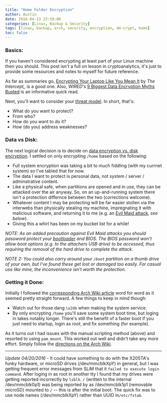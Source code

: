 ```yaml
---
title: "Home Folder Encryption"
author: Austin
date: 2016-04-13 23:59:00
categories: [Linux, Backup & Security]
tags: [linux, backup, arch, security, encryption, dm-crypt, home]
toc: false
---
```


### Basics:

If you haven't considered encrypting at least part of your Linux machine then you should.  This post isn't a full on lesson in 
cryptoanalytics, it's just to provide some resources and notes to myself for future reference.

As far as summaries go, [Encrypting Your Laptop Like You Mean It](https://theintercept.com/2015/04/27/encrypting-laptop-like-mean/) by *The 
Intercept_* is a good one.  Also, *WIRED*'s [9 Biggest Data 
Encryption Myths Busted](http://www.wired.com/insights/2013/05/9-biggest-data-encryption-myths-busted-2/) is an informative quick read.

Next, you'll want to consider your [threat model](https://wiki.archlinux.org/index.php/disk_encryption#Choosing_a_setup).  In short, that's:

- What do you want to protect?
- From who?
- How do you want to do it?
- How (do you) address weaknesses?

### Data vs Disk:

The next logical decision is to decide on [data encryption vs. disk 
encryption](https://wiki.archlinux.org/index.php/disk_encryption#Data_encryption_vs_system_encryption).  I settled on only encrypting 
```/home``` based on the following:

- Full system encryption was taking a bit to much fiddling (with my currnet system) so I've tabled that for now.
- The data I want to protect is personal data, not system / server / adminstrative content.
- Like a physical safe, when partitions are opened and in use, they can be attacked over the air anyway.  So, on an up-and-running system there 
isn't a protection differnce between the two (corrections welcome).
- Whatever content I may be protecting will be far easier stollen via the interwebs than physically stealing my machine, impregnating it with 
malicious software, and returning it to me (e.g. an [Evil Maid attack](http://searchsecurity.techtarget.com/definition/evil-maid-attack), *see 
below*).
- Giving this a whirl has been on my bucket list for a while!

*NOTE:  As an added precaution against Evil Maid attacks  you should password protect your 
[bootloader](https://wiki.archlinux.org/index.php/Boot_loaders) and BIOS.  The BIOS password won't allow boot options (e.g. to the attachers 
USB drive) to be accessed, thus requiring the removal of the hard drive to complete the attack.*

*NOTE 2:  You could also carry around your ```/boot``` partition on a thumb drive of your own, but I've found these get lost or damaged too 
easily.  For casual use like mine, the inconvenience isn't worth the protection.*

### Getting it Done:

Initially I followed the [corresponding Arch Wiki article](https://wiki.archlinux.org/index.php/Dm-crypt/Mounting_at_login) word for word as it
seemed pretty straight forward.  A few things to keep in mind though:

- Watch out for those dang ```\x2d```s when making the system service.
- By only encrypting ```/home``` you'll save some system boot time, but loging in takes notably longer.  There's still the benefit of a faster 
boot if you just need to startup, login as *root*, and fix something (for example).

As it turns out I had issues with the manual scripting method (above) and resorted to using ```pam_mount```.  This worked out well and didn't take
any more effort.  Simply follow the [directions on the Arch Wiki](https://wiki.archlinux.org/index.php/Pam_mount
).


-----
*Update 04/20/2016* - It could have something to do with the X205TA's funky hardware, or microSD drives (/dev/mmcblkXpY) in general, but I was 
getting frequent error messages from SLiM that it ```failed to execute login command```.  After loging in as root in another tty I found that 
my drives were getting reported incorrectly by ```lsblk```.  ```/``` (written to the internal /dev/mmcblk0p1) was being 
reported by as /dev/mmcblk1p1 (removable microSD) mounted to ```/``` -- this is after the initial boot.  The quick fix was to use node 
names (/dev/mmcblkXpY) rather than UUID in```/etc/fstab```.

